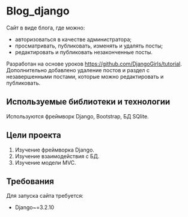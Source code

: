 # Blog_django

Сайт в виде блога, где можно:
* авторизоваться в качестве администратора;
* просматривать, публиковать, изменять и удалять посты;
* редактировать и публиковать незаконченные посты.

Разработан на основе уроков https://github.com/DjangoGirls/tutorial.
Дополнительно добавлено удаление постов и раздел с незавершенными постами, которые можно редактировать и публиковать.

## Используемые библиотеки и технологии

Используются фреймворк Django, Bootstrap, БД SQlite.

## Цели проекта

1. Изучение фреймворка Django.
2. Изучение взаимодействия с БД.
3. Изучение модели MVC.

## Требования

Для запуска сайта требуется:
* Django~=3.2.10
